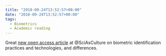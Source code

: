 ```yaml
---
title: "2018-09-24T13:52:57+00:00"
date: "2018-09-24T13:52:57+00:00"
tags:
  - Biometrics
  - Academic reading
---
```


Great [new open access article](https://www.tandfonline.com/doi/full/10.1080/09505431.2018.1519534) at @SciAsCulture on biometric identification practices and technologies, and differences.
